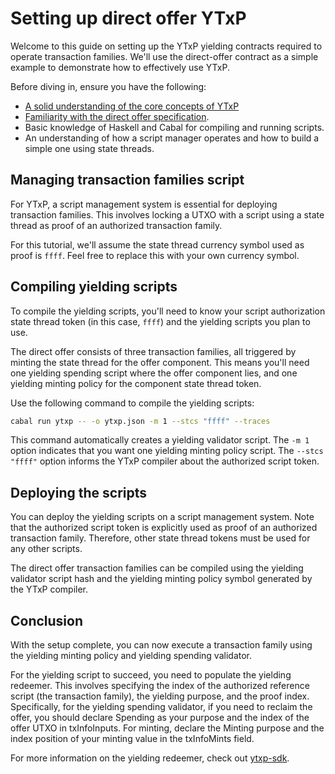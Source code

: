 # Setting up direct offer YTxP

Welcome to this guide on setting up the YTxP yielding contracts required to operate transaction families. We'll use the direct-offer contract as a simple example to demonstrate how to effectively use YTxP.

Before diving in, ensure you have the following:

- [A solid understanding of the core concepts of YTxP](/docs/)
- [Familiarity with the direct offer specification](/ytxp-plutarch/examples/direct-offer/doc/README.md).
- Basic knowledge of Haskell and Cabal for compiling and running scripts.
- An understanding of how a script manager operates and how to build a simple one using state threads.

## Managing transaction families script

For YTxP, a script management system is essential for deploying transaction families. This involves locking a UTXO with a script using a state thread as proof of an authorized transaction family.

For this tutorial, we'll assume the state thread currency symbol used as proof is `ffff`. Feel free to replace this with your own currency symbol.

## Compiling yielding scripts

To compile the yielding scripts, you'll need to know your script authorization state thread token (in this case, `ffff`) and the yielding scripts you plan to use.

The direct offer consists of three transaction families, all triggered by minting the state thread for the offer component. This means you'll need one yielding spending script where the offer component lies, and one yielding minting policy for the component state thread token.

Use the following command to compile the yielding scripts:

```bash
cabal run ytxp -- -o ytxp.json -m 1 --stcs "ffff" --traces
```

This command automatically creates a yielding validator script. The `-m 1` option indicates that you want one yielding minting policy script. The `--stcs "ffff"` option informs the YTxP compiler about the authorized script token.

## Deploying the scripts

You can deploy the yielding scripts on a script management system. Note that the authorized script token is explicitly used as proof of an authorized transaction family. Therefore, other state thread tokens must be used for any other scripts.

The direct offer transaction families can be compiled using the yielding validator script hash and the yielding minting policy symbol generated by the YTxP compiler.

## Conclusion

With the setup complete, you can now execute a transaction family using the yielding minting policy and yielding spending validator.

For the yielding script to succeed, you need to populate the yielding redeemer. This involves specifying the index of the authorized reference script (the transaction family), the yielding purpose, and the proof index. Specifically, for the yielding spending validator, if you need to reclaim the offer, you should declare Spending as your purpose and the index of the offer UTXO in txInfoInputs. For minting, declare the Minting purpose and the index position of your minting value in the txInfoMints field.

For more information on the yielding redeemer, check out [ytxp-sdk](https://github.com/mlabs-haskell/ytxp-sdk/blob/master/ytxp-sdk/src/Cardano/YTxP/SDK/Redeemers.hs).
